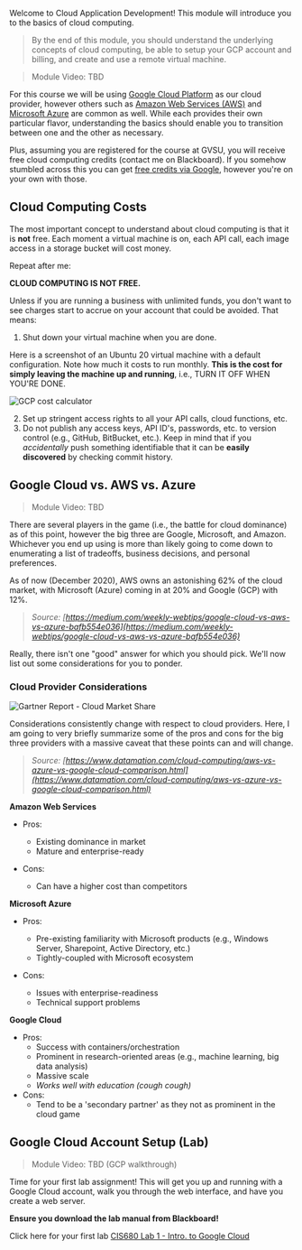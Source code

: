 Welcome to Cloud Application Development!  This module will introduce you to the basics of cloud computing.

> By the end of this module, you should understand the underlying concepts of cloud computing, be able to setup your GCP account and billing, and create and use a remote virtual machine.

> Module Video: TBD

For this course we will be using [Google Cloud Platform](https://cloud.google.com/) as our cloud provider, however others such as [Amazon Web Services (AWS)](https://aws.amazon.com/) and [Microsoft Azure](https://azure.microsoft.com/) are common as well.  While each provides their own particular flavor, understanding the basics should enable you to transition between one and the other as necessary.

Plus, assuming you are registered for the course at GVSU, you will receive free cloud computing credits (contact me on Blackboard).  If you somehow stumbled across this you can get [free credits via Google](https://cloud.google.com/free), however you're on your own with those.

## Cloud Computing Costs

The most important concept to understand about cloud computing is that it is **not** free.  Each moment a virtual machine is on, each API call, each image access in a storage bucket will cost money.  

Repeat after me:

**CLOUD COMPUTING IS NOT FREE.**

Unless if you are running a business with unlimited funds, you don't want to see charges start to accrue on your account that could be avoided.  That means:

1. Shut down your virtual machine when you are done.

Here is a screenshot of an Ubuntu 20 virtual machine with a default configuration.  Note how much it costs to run monthly.  **This is the cost for simply leaving the machine up and running**, i.e., TURN IT OFF WHEN YOU'RE DONE.

![GCP cost calculator](/CloudAppsDev/assets/images/1-costs.png)


2. Set up stringent access rights to all your API calls, cloud functions, etc.
3. Do not publish any access keys, API ID's, passwords, etc. to version control (e.g., GitHub, BitBucket, etc.).  Keep in mind that if you *accidentally* push something identifiable that it can be **easily discovered** by checking commit history.  


## Google Cloud vs. AWS vs. Azure

> Module Video: TBD

There are several players in the game (i.e., the battle for cloud dominance) as of this point, however the big three are Google, Microsoft, and Amazon.  Whichever you end up using is more than likely going to come down to enumerating a list of tradeoffs, business decisions, and personal preferences.  

As of now (December 2020), AWS owns an astonishing 62% of the cloud market, with Microsoft (Azure) coming in at 20% and Google (GCP) with 12%.  

> *Source: [https://medium.com/weekly-webtips/google-cloud-vs-aws-vs-azure-bafb554e036](https://medium.com/weekly-webtips/google-cloud-vs-aws-vs-azure-bafb554e036)*

Really, there isn't one "good" answer for which you should pick.  We'll now list out some considerations for you to ponder.

### Cloud Provider Considerations

![Gartner Report - Cloud Market Share](/CloudAppsDev/assets/images/Cloud-Gartner-report.png)

Considerations consistently change with respect to cloud providers.  Here, I am going to very briefly summarize some of the pros and cons for the big three providers with a massive caveat that these points can and will change.  

> *Source: [https://www.datamation.com/cloud-computing/aws-vs-azure-vs-google-cloud-comparison.html](https://www.datamation.com/cloud-computing/aws-vs-azure-vs-google-cloud-comparison.html)*

**Amazon Web Services**

* Pros:
  - Existing dominance in market
  - Mature and enterprise-ready
  
* Cons:
  - Can have a higher cost than competitors

**Microsoft Azure**

* Pros:
  - Pre-existing familiarity with Microsoft products (e.g., Windows Server, Sharepoint, Active Directory, etc.)
  - Tightly-coupled with Microsoft ecosystem

* Cons:
  - Issues with enterprise-readiness
  - Technical support problems

**Google Cloud**

* Pros:
  - Success with containers/orchestration
  - Prominent in research-oriented areas (e.g., machine learning, big data analysis)
  - Massive scale
  - *Works well with education (cough cough)*
* Cons:
  - Tend to be a 'secondary partner' as they not as prominent in the cloud game


## Google Cloud Account Setup (Lab)

> Module Video: TBD (GCP walkthrough)

Time for your first lab assignment!  This will get you up and running with a Google Cloud account, walk you through the web interface, and have you create a web server.  

**Ensure you download the lab manual from Blackboard!**

Click here for your first lab [CIS680 Lab 1 - Intro. to Google Cloud](https://efredericks.github.io/CloudAppsDev/codelabs/CIS680-Lab1-Setup)
